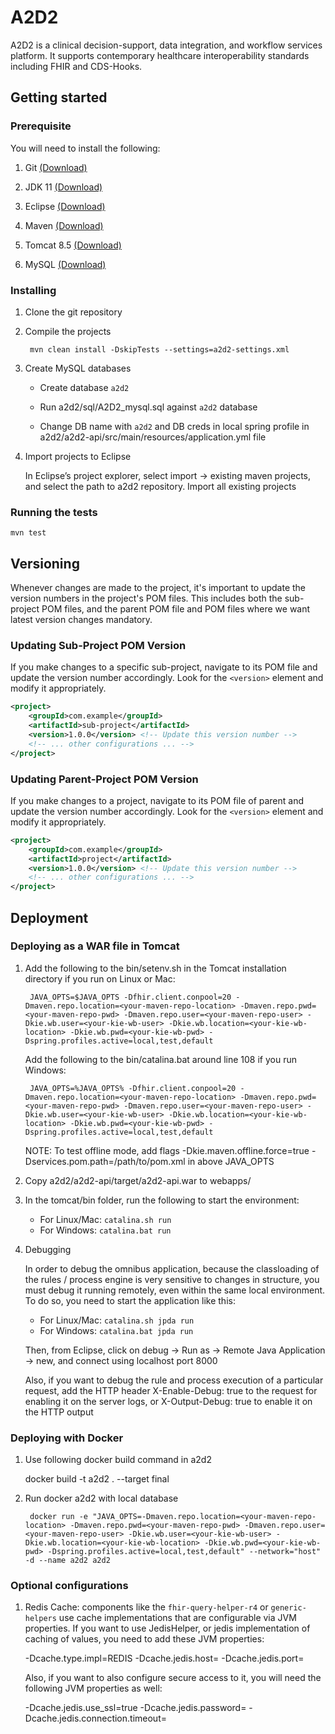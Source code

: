 # A2D2

A2D2 is a clinical decision-support, data integration, and workflow services platform. It supports contemporary healthcare interoperability standards including FHIR and CDS-Hooks.

## Getting started


### Prerequisite


You will need to install the following:


1. Git [(Download)](https://git-scm.com/)

2. JDK 11 [(Download)](https://www.oracle.com/java/technologies/javase/jdk11-archive-downloads.html)

3. Eclipse [(Download)](http://www.eclipse.org)

4. Maven [(Download)](https://maven.apache.org/)

5. Tomcat 8.5 [(Download)](https://tomcat.apache.org/download-80.cgi#8.5.50)

6. MySQL [(Download)](https://dev.mysql.com/downloads/installer/)

  


### Installing

1. Clone the git repository

2. Compile the projects

        mvn clean install -DskipTests --settings=a2d2-settings.xml

3. Create MySQL databases 

    * Create database `a2d2`

    * Run a2d2/sql/A2D2_mysql.sql against `a2d2` database

    * Change DB name with `a2d2` and DB creds in local spring profile in a2d2/a2d2-api/src/main/resources/application.yml file


4. Import projects to Eclipse

    In Eclipse’s project explorer, select import -> existing maven projects, and select the path to a2d2 repository. Import all existing projects


### Running the tests

    mvn test


## Versioning

Whenever changes are made to the project, it's important to update the version numbers in the project's POM files. This includes both the sub-project POM files, and the parent POM file and POM files where we want latest version changes mandatory.

### Updating Sub-Project POM Version

If you make changes to a specific sub-project, navigate to its POM file and update the version number accordingly. Look for the `<version>` element and modify it appropriately.

```xml
<project>
    <groupId>com.example</groupId>
    <artifactId>sub-project</artifactId>
    <version>1.0.0</version> <!-- Update this version number -->
    <!-- ... other configurations ... -->
</project>
```

### Updating Parent-Project POM Version

If you make changes to a project, navigate to its POM file of parent and update the version number accordingly. Look for the `<version>` element and modify it appropriately.

```xml
<project>
    <groupId>com.example</groupId>
    <artifactId>project</artifactId>
    <version>1.0.0</version> <!-- Update this version number -->
    <!-- ... other configurations ... -->
</project>
```

## Deployment

### Deploying as a WAR file in Tomcat

1. Add the following to the bin/setenv.sh in the Tomcat installation directory if you run on Linux or Mac:

        JAVA_OPTS=$JAVA_OPTS -Dfhir.client.conpool=20 -Dmaven.repo.location=<your-maven-repo-location> -Dmaven.repo.pwd=<your-maven-repo-pwd> -Dmaven.repo.user=<your-maven-repo-user> -Dkie.wb.user=<your-kie-wb-user> -Dkie.wb.location=<your-kie-wb-location> -Dkie.wb.pwd=<your-kie-wb-pwd> -Dspring.profiles.active=local,test,default


    Add the following to the bin/catalina.bat around line 108 if you run Windows: 

        JAVA_OPTS=%JAVA_OPTS% -Dfhir.client.conpool=20 -Dmaven.repo.location=<your-maven-repo-location> -Dmaven.repo.pwd=<your-maven-repo-pwd> -Dmaven.repo.user=<your-maven-repo-user> -Dkie.wb.user=<your-kie-wb-user> -Dkie.wb.location=<your-kie-wb-location> -Dkie.wb.pwd=<your-kie-wb-pwd> -Dspring.profiles.active=local,test,default


    NOTE: To test offline mode, add flags -Dkie.maven.offline.force=true -Dservices.pom.path=/path/to/pom.xml in above JAVA_OPTS


2. Copy a2d2/a2d2-api/target/a2d2-api.war to webapps/


3. In the tomcat/bin folder, run the following to start the environment:

    * For Linux/Mac: `catalina.sh run`
    * For Windows: `catalina.bat run`

4. Debugging

    In order to debug the omnibus application, because the classloading of the rules / process engine is very sensitive to changes in structure, you must debug it running remotely, even within the same local environment. To do so, you need to start the application like this:

    * For Linux/Mac: `catalina.sh jpda run`
    * For Windows: `catalina.bat jpda run`

    Then, from Eclipse, click on debug -> Run as -> Remote Java Application -> new, and connect using localhost port 8000

    Also, if you want to debug the rule and process execution of a particular request, add the HTTP header X-Enable-Debug: true to the request for enabling it on the server logs, or X-Output-Debug: true to enable it on the HTTP output 

### Deploying with Docker 

1. Use following docker build command in a2d2 

	docker build -t a2d2 . --target final

2. Run docker a2d2 with local database

        docker run -e "JAVA_OPTS=-Dmaven.repo.location=<your-maven-repo-location> -Dmaven.repo.pwd=<your-maven-repo-pwd> -Dmaven.repo.user=<your-maven-repo-user> -Dkie.wb.user=<your-kie-wb-user> -Dkie.wb.location=<your-kie-wb-location> -Dkie.wb.pwd=<your-kie-wb-pwd> -Dspring.profiles.active=local,test,default" --network="host" -d --name a2d2 a2d2

### Optional configurations

1. Redis Cache: components like the `fhir-query-helper-r4` or `generic-helpers` use cache implementations that are configurable via JVM properties. If you want to use JedisHelper, or jedis implementation of caching of values, you need to add these JVM properties:

	-Dcache.type.impl=REDIS -Dcache.jedis.host=<your-redis-host> -Dcache.jedis.port=<your-redis-port>

   Also, if you want to also configure secure access to it, you will need the following JVM properties as well:

	-Dcache.jedis.use_ssl=true -Dcache.jedis.password=<your-optional-redis-password> -Dcache.jedis.connection.timeout=<your-optional-conn-timeout-in-millis-defaults-to-10-seconds>



